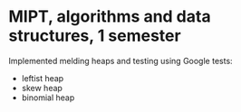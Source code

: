 MIPT, algorithms and data structures, 1 semester
================================================

Implemented melding heaps and testing using Google tests:
* leftist heap
* skew heap
* binomial heap
